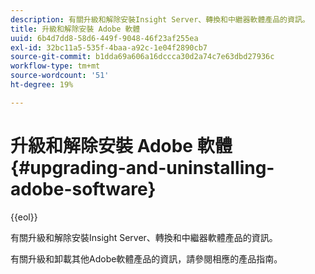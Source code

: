 ```yaml
---
description: 有關升級和解除安裝Insight Server、轉換和中繼器軟體產品的資訊。
title: 升級和解除安裝 Adobe 軟體
uuid: 6b4d7dd8-58d6-449f-9048-46f23af255ea
exl-id: 32bc11a5-535f-4baa-a92c-1e04f2890cb7
source-git-commit: b1dda69a606a16dccca30d2a74c7e63dbd27936c
workflow-type: tm+mt
source-wordcount: '51'
ht-degree: 19%

---
```


# 升級和解除安裝 Adobe 軟體{#upgrading-and-uninstalling-adobe-software}

{{eol}}

有關升級和解除安裝Insight Server、轉換和中繼器軟體產品的資訊。

有關升級和卸載其他Adobe軟體產品的資訊，請參閱相應的產品指南。
